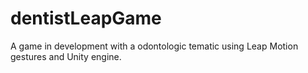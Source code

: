 # dentistLeapGame
A game in development with a odontologic tematic using Leap Motion gestures and Unity engine.
